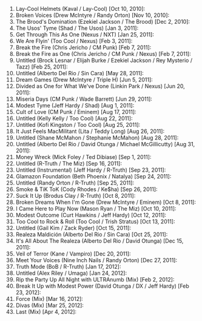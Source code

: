 01. Lay-Cool Helmets (Kaval / Lay-Cool) [Oct 10, 2010]: 
02. Broken Voices (Drew McIntyre / Randy Orton) [Nov 10, 2010]: 
03. The Brood's Domination (Ezekiel Jackson / The Brood) [Dec 2, 2010]:
04. The Usos' Tyme (Shad / The Usos) [Jan 3, 2011]:
05. Get Through This As One (Nexus / NXT) [Jan 25, 2011]:
06. We Are Flyin' (Too Cool / Nexus) [Feb 3, 2011]:
07. Break the Fire (Chris Jericho / CM Punk) [Feb 7, 2011]:
08. Break the Fire as One (Chris Jericho / CM Punk / Nexus) [Feb 7, 2011]:
09. Untitled (Brock Lesnar / Elijah Burke / Ezekiel Jackson / Rey Mysterio / Tazz) [Feb 25, 2011]:
10. Untitled (Alberto Del Rio / Sin Cara) [May 28, 2011]:
11. Dream Games (Drew McIntyre / Triple H) [Jun 5, 2011]:
12. Divided as One for What We've Done (Linkin Park / Nexus) [Jun 20, 2011]:
13. Miseria Days (CM Punk / Wade Barrett) [Jun 29, 2011]:
14. Modest Tyme (Jeff Hardy / Shad) [Aug 1, 2011]:
15. Cult of Love (CM Punk / Eminem) [Aug 17, 2011]:
16. Untitled (Kelly Kelly / Too Cool) [Aug 22, 2011]:
17. Untitled (Kofi Kingston / Too Cool) [Aug 25, 2011]:
18. It Just Feels MacMilitant (Lita / Teddy Long) [Aug 26, 2011]:
19. Untitled (Shane McMahon / Stephanie McMahon) [Aug 28, 2011]:
20. Untitled (Alberto Del Rio / David Otunga / Michael McGillicutty) [Aug 31, 2011]:
21. Money Wreck (Mick Foley / Ted Dibiase) [Sep 1, 2011]: 
22. Untitled (R-Truth / The Miz) [Sep 16, 2011]:
23. Untitled (Instrumental) (Jeff Hardy / R-Truth) [Sep 23, 2011]:
24. Glamazon Foundation (Beth Phoenix / Natalya) [Sep 24, 2011]:
25. Untitled (Randy Orton / R-Truth) [Sep 25, 2011]:
26. Smoke & TiK ToK (Cody Rhodes / Ke$ha) [Sep 26, 2011]:
27. Suck It Up (Brodus Clay / R-Truth) [Oct 8, 2011]:
28. Broken Dreams When I'm Gone (Drew McIntyre / Eminem) [Oct 8, 2011]:
29. I Came Here to Play Now (Mason Ryan / The Miz) [Oct 10, 2011]:
30. Modest Outcome (Curt Hawkins / Jeff Hardy) [Oct 12, 2011]:
31. Too Cool to Rock & Roll (Too Cool / Trish Stratus) [Oct 13, 2011]:
32. Untitled (Gail Kim / Zack Ryder) [Oct 15, 2011]:
33. Realeza Maldición (Alberto Del Rio / Sin Cara) [Oct 25, 2011]:
34. It's All About The Realeza (Alberto Del Rio / David Otunga) [Dec 15, 2011]:
35. Veil of Terror (Kane / Vampiro) [Dec 20, 2011]:
36. Meet Your Voices (Nine Inch Nails / Randy Orton) [Dec 27, 2011]:
37. Truth Mode (BoB / R-Truth) [Jan 17, 2012]:
38. Untitled (Alex Riley / Umaga) [Jan 24, 2012]:
39. Rip the Party Up All Night with ULTRAnumb (Mix) [Feb 2, 2012]:
40. Break It Up with Modest Power (David Otunga / DX / Jeff Hardy) [Feb 23, 2012]:
41. Force (Mix) [Mar 16, 2012]:
42. Divas (Mix) [Mar 25, 2012]:
43. Last (Mix) [Apr 4, 2012]:
